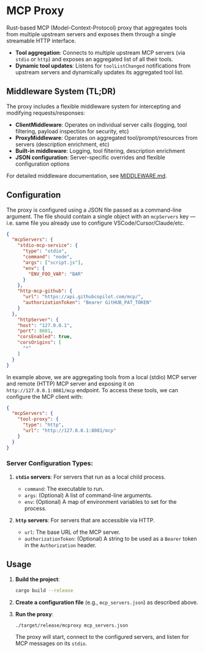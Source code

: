 # MCP Proxy

Rust-based MCP (Model-Context-Protocol) proxy that aggregates tools from multiple upstream servers and exposes them through a single streamable HTTP interface.

- **Tool aggregation**: Connects to multiple upstream MCP servers (via `stdio` or `http`) and exposes an aggregated list of all their tools.
- **Dynamic tool updates**: Listens for `toolListChanged` notifications from upstream servers and dynamically updates its aggregated tool list.

## Middleware System (TL;DR)

The proxy includes a flexible middleware system for intercepting and modifying requests/responses:

- **ClientMiddleware**: Operates on individual server calls (logging, tool filtering, payload inspection for security, etc)
- **ProxyMiddleware**: Operates on aggregated tool/prompt/resources from servers (description enrichment, etc)
- **Built-in middleware**: Logging, tool filtering, description enrichment
- **JSON configuration**: Server-specific overrides and flexible configuration options
  
For detailed middleware documentation, see [MIDDLEWARE.md](MIDDLEWARE.md).

## Configuration

The proxy is configured using a JSON file passed as a command-line argument. The file should contain a single object with an `mcpServers` key — i.e. same file you already use to configure VSCode/Cursor/Claude/etc. 

```json
{
  "mcpServers": {
    "stdio-mcp-service": {
      "type": "stdio",
      "command": "node",
      "args": ["script.js"],
      "env": {
        "ENV_FOO_VAR": "BAR"
      }
    },
    "http-mcp-github": {
      "url": "https://api.githubcopilot.com/mcp/",
      "authorizationToken": "Bearer GitHUB_PAT_TOKEN"
    }
  },
    "httpServer": {
    "host": "127.0.0.1",
    "port": 8081,
    "corsEnabled": true,
    "corsOrigins": [
      "*"
    ]
  }
}
```

In example above, we are aggregating tools from a local (stdio) MCP server and remote (HTTP) MCP server and exposing it on `http://127.0.0.1:8081/mcp` endpoint. To access these tools, we can configure the MCP client with:

```json
{
  "mcpServers": {
    "tool-proxy": {
      "type": "http",
      "url": "http://127.0.0.1:8081/mcp"
    }
  }
}
```

### Server Configuration Types:

1.  **`stdio` servers**: For servers that run as a local child process.
    -   `command`: The executable to run.
    -   `args`: (Optional) A list of command-line arguments.
    -   `env`: (Optional) A map of environment variables to set for the process.

2.  **`http` servers**: For servers that are accessible via HTTP.
    -   `url`: The base URL of the MCP server.
    -   `authorizationToken`: (Optional) A string to be used as a `Bearer` token in the `Authorization` header.

## Usage

1.  **Build the project**:
    ```sh
    cargo build --release
    ```

2.  **Create a configuration file** (e.g., `mcp_servers.json`) as described above.

3.  **Run the proxy**:
    ```sh
    ./target/release/mcproxy mcp_servers.json
    ```
    The proxy will start, connect to the configured servers, and listen for MCP messages on its `stdio`.
